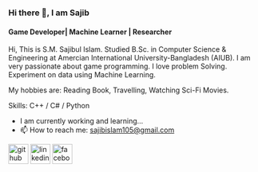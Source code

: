 ### Hi there 👋, I am Sajib
#### Game Developer| Machine Learner | Researcher

Hi, This is S.M. Sajibul Islam. Studied B.Sc. in Computer Science & Engineering at Amercian International University-Bangladesh (AIUB). I am very passionate about game programming. I love problem Solving. Experiment on data using Machine Learning.

My hobbies are: Reading Book, Travelling, Watching Sci-Fi Movies.

Skills: C++ / C# / Python
- I am currently working and learning...
- 📫 How to reach me: sajibislam105@gmail.com

[<img src='https://cdn.jsdelivr.net/npm/simple-icons@3.0.1/icons/github.svg' alt='github' height='40'>](https://github.com/sajibislam105)  [<img src='https://cdn.jsdelivr.net/npm/simple-icons@3.0.1/icons/linkedin.svg' alt='linkedin' height='40'>](https://www.linkedin.com/in/sajibislam337/)  [<img src='https://cdn.jsdelivr.net/npm/simple-icons@3.0.1/icons/facebook.svg' alt='facebook' height='40'>](https://www.facebook.com/sajibislam1193071/)
